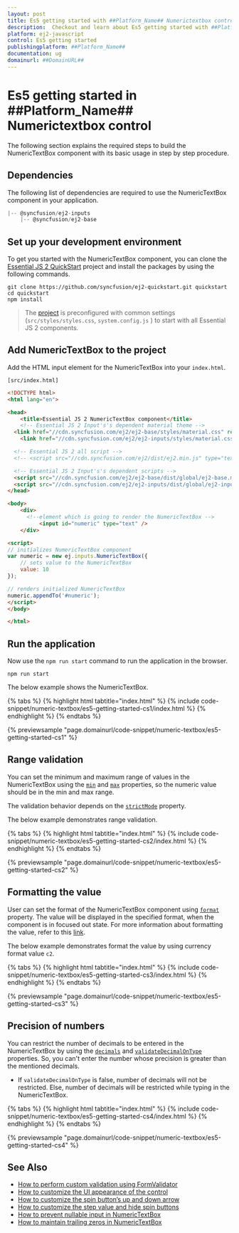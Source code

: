 ```yaml
---
layout: post
title: Es5 getting started with ##Platform_Name## Numerictextbox control | Syncfusion
description:  Checkout and learn about Es5 getting started with ##Platform_Name## Numerictextbox control of Syncfusion Essential JS 2 and more details.
platform: ej2-javascript
control: Es5 getting started 
publishingplatform: ##Platform_Name##
documentation: ug
domainurl: ##DomainURL##
---
```


# Es5 getting started in ##Platform_Name## Numerictextbox control

The following section explains the required steps to build the NumericTextBox component with its basic usage in step by step procedure.

## Dependencies

The following list of dependencies are required to use the NumericTextBox component in your application.

```javascript
|-- @syncfusion/ej2-inputs
    |-- @syncfusion/ej2-base
```

## Set up your development environment

To get you started with the NumericTextBox component, you can clone the [Essential JS 2 QuickStart](https://github.com/syncfusion/ej2-quickstart.git) project and install the packages by using the following commands.

```
git clone https://github.com/syncfusion/ej2-quickstart.git quickstart
cd quickstart
npm install
```

> The [project](https://github.com/syncfusion/ej2-quickstart.git) is preconfigured with common settings (`src/styles/styles.css`, `system.config.js` ) to start with all Essential JS 2 components.

## Add NumericTextBox to the project

Add the HTML input element for the NumericTextBox into your `index.html`.

`[src/index.html]`

```html
<!DOCTYPE html>
<html lang="en">

<head>
    <title>Essential JS 2 NumericTextBox component</title>
    <!-- Essential JS 2 Input's's dependent material theme -->
  <link href="//cdn.syncfusion.com/ej2/ej2-base/styles/material.css" rel="stylesheet" type="text/css"/>
    <link href="//cdn.syncfusion.com/ej2/ej2-inputs/styles/material.css" rel="stylesheet" type="text/css"/>

  <!-- Essential JS 2 all script -->
  <!-- <script src="//cdn.syncfusion.com/ej2/dist/ej2.min.js" type="text/javascript"></script> -->

  <!-- Essential JS 2 Input's's dependent scripts -->
  <script src="//cdn.syncfusion.com/ej2/ej2-base/dist/global/ej2-base.min.js" type="text/javascript"></script>
  <script src="//cdn.syncfusion.com/ej2/ej2-inputs/dist/global/ej2-inputs.min.js" type="text/javascript"></script>
</head>

<body>
    <div>
      <!--element which is going to render the NumericTextBox -->
          <input id="numeric" type="text" />
    </div>

<script>
// initializes NumericTextBox component
var numeric = new ej.inputs.NumericTextBox({
    // sets value to the NumericTextBox
    value: 10
});

// renders initialized NumericTextBox
numeric.appendTo('#numeric');
</script>
</body>

</html>

```

## Run the application

Now use the `npm run start` command to run the application in the browser.

```
npm run start
```

The below example shows the NumericTextBox.

{% tabs %}
{% highlight html tabtitle="index.html" %}
{% include code-snippet/numeric-textbox/es5-getting-started-cs1/index.html %}
{% endhighlight %}
{% endtabs %}
        
{% previewsample "page.domainurl/code-snippet/numeric-textbox/es5-getting-started-cs1" %}

## Range validation

You can set the minimum and maximum range of values in the NumericTextBox using the [`min`](../api/numerictextbox/#min) and [`max`](../api/numerictextbox/#max) properties, so the numeric value should be in the min and max range.

The validation behavior depends on the [`strictMode`](../api/numerictextbox/#strictmode) property.

The below example demonstrates range validation.

{% tabs %}
{% highlight html tabtitle="index.html" %}
{% include code-snippet/numeric-textbox/es5-getting-started-cs2/index.html %}
{% endhighlight %}
{% endtabs %}
        
{% previewsample "page.domainurl/code-snippet/numeric-textbox/es5-getting-started-cs2" %}

## Formatting the value

User can set the format of the NumericTextBox component using [`format`](../api/numerictextbox/#format) property. The value will be displayed in the specified format, when the component is in focused out state. For more information about formatting the value, refer to this [link](./formats/).

The below example demonstrates format the value by using currency format value `c2`.

{% tabs %}
{% highlight html tabtitle="index.html" %}
{% include code-snippet/numeric-textbox/es5-getting-started-cs3/index.html %}
{% endhighlight %}
{% endtabs %}
        
{% previewsample "page.domainurl/code-snippet/numeric-textbox/es5-getting-started-cs3" %}

## Precision of numbers

You can restrict the number of decimals to be entered in the NumericTextBox by using the [`decimals`](../api/numerictextbox/#decimals) and [`validateDecimalOnType`](../api/numerictextbox/#validatedecimalontype) properties. So, you can't enter the number whose precision is greater than the mentioned decimals.

* If `validateDecimalOnType` is false, number of decimals will not be restricted. Else, number of decimals will be restricted while typing in the NumericTextBox.

{% tabs %}
{% highlight html tabtitle="index.html" %}
{% include code-snippet/numeric-textbox/es5-getting-started-cs4/index.html %}
{% endhighlight %}
{% endtabs %}
        
{% previewsample "page.domainurl/code-snippet/numeric-textbox/es5-getting-started-cs4" %}

## See Also

* [How to perform custom validation using FormValidator](./how-to/perform-custom-validation-using-form-validator/)
* [How to customize the UI appearance of the control](./how-to/customize-the-ui-appearance-of-the-control/)
* [How to customize the spin button’s up and down arrow](./how-to/customize-the-spin-buttons-up-and-down-arrow/)
* [How to customize the step value and hide spin buttons](./how-to/customize-the-step-value-and-hide-spin-buttons/)
* [How to prevent nullable input in NumericTextBox](./how-to/prevent-nullable-input-in-numerictextbox/)
* [How to maintain trailing zeros in NumericTextBox](./how-to/maintain-trailing-zeros-in-numerictextbox/)
